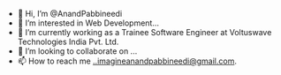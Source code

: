- 👋 Hi, I’m @AnandPabbineedi
- 👀 I’m interested in Web Development...
- 🌱 I’m currently working as a Trainee Software Engineer at Voltuswave Technologies India Pvt. Ltd.
- 💞️ I’m looking to collaborate on ...
- 📫 How to reach me ..imagineanandpabbineedi@gmail.com.

<!---
AnandPabbineedi/AnandPabbineedi is a ✨ special ✨ repository because its `README.md` (this file) appears on your GitHub profile.
You can click the Preview link to take a look at your changes.
--->
